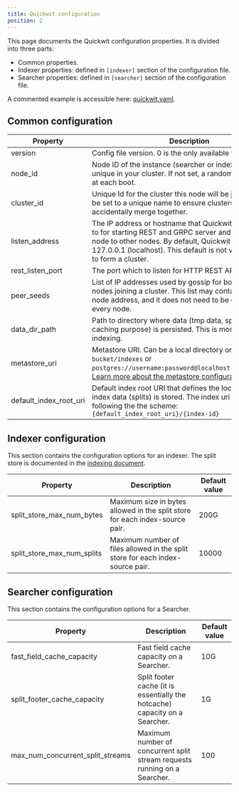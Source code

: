 ```yaml
---
title: Quickwit configuration
position: 2
---
```


This page documents the Quickwit configuration properties. It is divided into three parts:

- Common properties.
- Indexer properties: defined in `[indexer]` section of the configuration file.
- Searcher properties: defined in `[searcher]` section of the configuration file.

A commented example is accessible here: [quickwit.yaml](https://github.com/quickwit-oss/quickwit/blob/d9c4fda658baa3bd7291f8abdff8c4b4b56c232f/config/quickwit.yaml).

## Common configuration

| Property | Description | Default value |
| --- | --- | --- |
| version | Config file version. 0 is the only available value. |  |
| node_id | Node ID of the instance (searcher or indexer). It must be unique in your cluster. If not set, a random ID is generated at each boot. |  |
| cluster_id | Unique Id for the cluster this node will be joining. Should be set to a unique name to ensure clusters do not accidentally merge together. | "Test cluster" |
| listen_address | The IP address or hostname that Quickwit service binds to for starting REST and GRPC server and connecting this node to other nodes. By default, Quickwit binds itself to 127.0.0.1 (localhost). This default is not valid when trying to form a cluster. | 127.0.0.1 |
| rest_listen_port | The port which to listen for HTTP REST API. | 7280 |
| peer_seeds | List of IP addresses used by gossip for bootstrapping new nodes joining a cluster. This list may contain the current node address, and it does not need to be exhaustive on every node. |  |
| data_dir_path | Path to directory where data (tmp data, splits kept for caching purpose) is persisted. This is mostly used in indexing. | `./qwdata` |
| metastore_uri | Metastore URI. Can be a local directory or `s3://my-bucket/indexes` or `postgres://username:password@localhost:5432/metastore`. [Learn more about the metastore configuration](metastore-config.md). | `{data_dir}/indexes` |
| default_index_root_uri | Default index root URI that defines the location where index data (splits) is stored. The index uri is build following the the scheme: `{default_index_root_uri}/{index-id}` | `{data_dir}/indexes` |


## Indexer configuration

This section contains the configuration options for an indexer. The split store is documented in the  [indexing document](../design/indexing.md#split-store).

| Property | Description | Default value |
| --- | --- | --- |
| split_store_max_num_bytes | Maximum size in bytes allowed in the split store for each index-source pair. | 200G |
| split_store_max_num_splits | Maximum number of files allowed in the split store for each index-source pair. | 10000 |

## Searcher configuration

This section contains the configuration options for a Searcher.

| Property | Description | Default value |
| --- | --- | --- |
| fast_field_cache_capacity | Fast field cache capacity on a Searcher. | 10G |
| split_footer_cache_capacity | Split footer cache (it is essentially the hotcache) capacity on a Searcher. | 1G |
| max_num_concurrent_split_streams | Maximum number of concurrent split stream requests running on a Searcher. | 100 |
